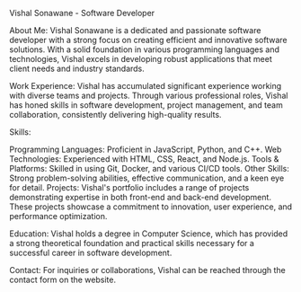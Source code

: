 Vishal Sonawane - Software Developer

About Me:
Vishal Sonawane is a dedicated and passionate software developer with a strong focus on creating efficient and innovative software solutions. With a solid foundation in various programming languages and technologies, Vishal excels in developing robust applications that meet client needs and industry standards.

Work Experience:
Vishal has accumulated significant experience working with diverse teams and projects. Through various professional roles, Vishal has honed skills in software development, project management, and team collaboration, consistently delivering high-quality results.

Skills:

Programming Languages: Proficient in JavaScript, Python, and C++.
Web Technologies: Experienced with HTML, CSS, React, and Node.js.
Tools & Platforms: Skilled in using Git, Docker, and various CI/CD tools.
Other Skills: Strong problem-solving abilities, effective communication, and a keen eye for detail.
Projects:
Vishal's portfolio includes a range of projects demonstrating expertise in both front-end and back-end development. These projects showcase a commitment to innovation, user experience, and performance optimization.

Education:
Vishal holds a degree in Computer Science, which has provided a strong theoretical foundation and practical skills necessary for a successful career in software development.

Contact:
For inquiries or collaborations, Vishal can be reached through the contact form on the website.
